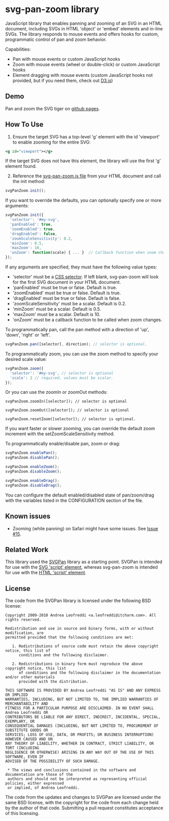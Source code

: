 svg-pan-zoom library
==========================

JavaScript library that enables panning and zooming of an SVG in an HTML document, including SVGs in HTML 'object' or 'embed' elements and in-line SVGs. The library responds to mouse events and offers hooks for custom, programmatic control of pan and zoom behavior.

Capabilities:
  * Pan with mouse events or custom JavaScript hooks
  * Zoom with mouse events (wheel or double-click) or custom JavaScript hooks
  * Element dragging with mouse events (custom JavaScript hooks not provided, but if you need them, check out [D3.js](http://d3js.org/))

Demo
----
 Pan and zoom the SVG tiger on [github pages](http://ariutta.github.io/svg-pan-zoom/).

How To Use
----------

1) Ensure the target SVG has a top-level 'g' element with the id 'viewport' to enable zooming for the entire SVG:

```xml
<g id="viewport"></g>
```

If the target SVG does not have this element, the library will use the first 'g' element found.

2) Reference the [svg-pan-zoom.js file](http://ariutta.github.io/svg-pan-zoom/svg-pan-zoom.js) from your HTML document and call the init method:

```js
svgPanZoom.init();
```

If you want to override the defaults, you can optionally specify one or more arguments:


```js
svgPanZoom.init({
  'selector': '#my-svg',
  'panEnabled': true, 
  'zoomEnabled': true,
  'dragEnabled': false,
  'zoomScaleSensitivity': 0.2,
  'minZoom': 0.5,
  'maxZoom': 10,
  'onZoom': function(scale) { ... }  // Callback function when zoom changes.
});
```

If any arguments are specified, they must have the following value types:
* 'selector' must be a [CSS selector](http://www.w3.org/TR/CSS2/selector.html). If left blank, svg-pan-zoom will look for the first SVG document in your HTML document.
* 'panEnabled' must be true or false. Default is true.
* 'zoomEnabled' must be true or false. Default is true.
* 'dragEnabled' must be true or false. Default is false.
* 'zoomScaleSensitivity' must be a scalar. Default is 0.2.
* 'minZoom' must be a scalar. Default is 0.5.
* 'maxZoom' must be a scalar. Default is 10.
* 'onZoom' must be a callback function to be called when zoom changes.


To programmatically pan, call the pan method with a direction of 'up', 'down', 'right' or 'left'.

```js
svgPanZoom.pan([selector], direction); // selector is optional.
```

To programmatically zoom, you can use the zoom method to specify your desired scale value:

```js
svgPanZoom.zoom({
  'selector': '#my-svg', // selector is optional
  'scale': 2 // required. values must be scalar.
});
```

Or you can use the zoomIn or zoomOut methods:

```
svgPanZoom.zoomIn([selector]); // selector is optional

svgPanZoom.zoomOut([selector]); // selector is optional

svgPanZoom.resetZoom([selector]); // selector is optional.
```

If you want faster or slower zooming, you can override the default zoom increment with the setZoomScaleSensitivity method.

To programmatically enable/disable pan, zoom or drag:

```js
svgPanZoom.enablePan();
svgPanZoom.disablePan();

svgPanZoom.enableZoom();
svgPanZoom.disableZoom();

svgPanZoom.enableDrag();
svgPanZoom.disableDrag();
```

You can configure the default enabled/disabled state of pan/zoom/drag with the variables listed in the CONFIGURATION section of the file.

Known issues
------------
  * Zooming (while panning) on Safari might have some issues. See [Issue #15](https://github.com/ariutta/svg-pan-zoom/issues/15).

Related Work
------------
This library used the [SVGPan](https://code.google.com/p/svgpan/) library as a starting point. SVGPan is intended for use with the [SVG 'script' element](http://www.w3.org/TR/SVG/script.html), whereas svg-pan-zoom is intended for use with the [HTML 'script' element](http://www.w3.org/TR/html401/interact/scripts.html).

License
-------
 The code from the SVGPan library is licensed under the following BSD license:

 ```
 Copyright 2009-2010 Andrea Leofreddi <a.leofreddi@itcharm.com>. All rights reserved.
 
 Redistribution and use in source and binary forms, with or without modification, are
 permitted provided that the following conditions are met:
 
    1. Redistributions of source code must retain the above copyright notice, this list of
       conditions and the following disclaimer.
 
    2. Redistributions in binary form must reproduce the above copyright notice, this list
       of conditions and the following disclaimer in the documentation and/or other materials
       provided with the distribution.
 
 THIS SOFTWARE IS PROVIDED BY Andrea Leofreddi "AS IS" AND ANY EXPRESS OR IMPLIED
 WARRANTIES, INCLUDING, BUT NOT LIMITED TO, THE IMPLIED WARRANTIES OF MERCHANTABILITY AND
 FITNESS FOR A PARTICULAR PURPOSE ARE DISCLAIMED. IN NO EVENT SHALL Andrea Leofreddi OR
 CONTRIBUTORS BE LIABLE FOR ANY DIRECT, INDIRECT, INCIDENTAL, SPECIAL, EXEMPLARY, OR
 CONSEQUENTIAL DAMAGES (INCLUDING, BUT NOT LIMITED TO, PROCUREMENT OF SUBSTITUTE GOODS OR
 SERVICES; LOSS OF USE, DATA, OR PROFITS; OR BUSINESS INTERRUPTION) HOWEVER CAUSED AND ON
 ANY THEORY OF LIABILITY, WHETHER IN CONTRACT, STRICT LIABILITY, OR TORT (INCLUDING
 NEGLIGENCE OR OTHERWISE) ARISING IN ANY WAY OUT OF THE USE OF THIS SOFTWARE, EVEN IF
 ADVISED OF THE POSSIBILITY OF SUCH DAMAGE.
 
  * The views and conclusions contained in the software and documentation are those of the
  authors and should not be interpreted as representing official policies, either expressed
  or implied, of Andrea Leofreddi.
```

The code from the updates and changes to SVGPan are licensed under the same BSD license, with the copyright for the code from each change held by the author of that code. Submitting a pull request constitutes acceptance of this licensing.
